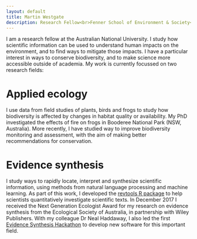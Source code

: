 ```yaml
---
layout: default
title: Martin Westgate
description: Research Fellow<br>Fenner School of Environment & Society<br>Australian National University
---
```

I am a research fellow at the Australian National University. I study how scientific information can be used to understand human impacts on the environment, and to find ways to mitigate those impacts. I have a particular interest in ways to conserve biodiversity, and to make science more accessible outside of academia. My work is currently focussed on two research fields:

# Applied ecology
I use data from field studies of plants, birds and frogs to study how biodiversity is affected by changes in habitat quality or availability. My PhD investigated the effects of fire on frogs in Booderee National Park (NSW, Australia). More recently, I have studied way to improve biodiversity monitoring and assessment, with the aim of making better recommendations for conservation.

# Evidence synthesis
I study ways to rapidly locate, interpret and synthesize scientific information, using methods from natural language processing and machine learning. As part of this work, I developed the [revtools R package](https://revtools.net) to help scientists quantitatively investigate scientific texts. In December 2017 I received the Next Generation Ecologist Award for my research on evidence synthesis from the Ecological Society of Australia, in partnership with Wiley Publishers. With my colleague Dr Neal Haddaway, I also led the first [Evidence Synthesis Hackathon](https://evidencesynthesishackathon.com) to develop new software for this important field.
